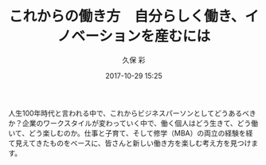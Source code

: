 ﻿---
title: これからの働き方　自分らしく働き、イノベーションを産むには
description: "これからの働き方　自分らしく働き、イノベーションを産むには"
date: 2017-10-29 15:25
sessionlevel: 50
author: 久保 彩
category: sessions
---
人生100年時代と言われる中で、これからビジネスパーソンとしてどうあるべきか？企業のワークスタイルが変わっていく中で、働く個人はどう生きて、どう働いて、どう楽しむのか。仕事と子育て、そして修学（MBA）の両立の経験を経て見えてきたものをベースに、皆さんと新しい働き方を楽しむ考え方を見つけます。
